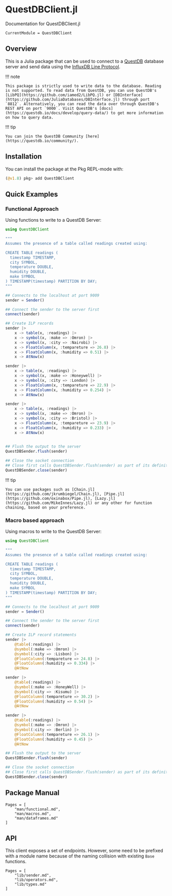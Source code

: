 # QuestDBClient.jl

Documentation for QuestDBClient.jl

```@meta
CurrentModule = QuestDBClient
```

## Overview

This is a Julia package that can be used to connect to a [QuestDB](https://questdb.io/) database server and send data using the [InfluxDB Line Protocol](https://docs.influxdata.com/influxdb/v1.8/write_protocols/line_protocol_tutorial/). 


!!! note

    This package is strictly used to write data to the database. Reading is not supported. To read data from QuestDB, you can use QuestDB's [LibPQ](https://github.com/iamed2/LibPQ.jl) or [DBInterface](https://github.com/JuliaDatabases/DBInterface.jl) through port `8812`. Alternatively, you can read the data over through QuestDB's REST API on port `9000`. Visit QuestDB's [docs](https://questdb.io/docs/develop/query-data/) to get more information on how to query data. 


!!! tip

    You can join the QuestDB Community [here](https://questdb.io/community/).


## Installation

You can install the package at the Pkg REPL-mode with:

````julia
(@v1.8) pkg> add QuestDBClient
````

## Quick Examples

### Functional Approach

Using functions to write to a QuestDB Server:

````julia
using QuestDBClient

"""
Assumes the presence of a table called readings created using:

CREATE TABLE readings (
  timestamp TIMESTAMP,
  city SYMBOL,
  temperature DOUBLE,
  humidity DOUBLE,
  make SYMBOL
) TIMESTAMP(timestamp) PARTITION BY DAY;
"""

## Connects to the localhost at port 9009
sender = Sender()

## Connect the sender to the server first
connect(sender)

## Create ILP records
sender |>
    x -> table(x, :readings) |> 
    x -> symbol(x, :make => :Omron) |>
    x -> symbol(x, :city => :Nairobi) |>
    x -> FloatColumn(x, :tempareture => 26.8) |> 
    x -> FloatColumn(x, :humidity => 0.51) |>
    x -> AtNow(x)

sender |> 
    x -> table(x, :readings) |> 
    x -> symbol(x, :make => :Honeywell) |> 
    x -> symbol(x, :city => :London) |>
    x -> FloatColumn(x, :tempareture => 22.9) |> 
    x -> FloatColumn(x, :humidity => 0.254) |>
    x -> AtNow(x)

sender |> 
    x -> table(x, :readings) |> 
    x -> symbol(x, :make => :Omron) |> 
    x -> symbol(x, :city => :Bristol) |>
    x -> FloatColumn(x, :tempareture => 23.9) |> 
    x -> FloatColumn(x, :humidity => 0.233) |>
    x -> AtNow(x)
    

## Flush the output to the server
QuestDBSender.flush(sender)

## Close the socket connection
## Close first calls QuestDBSender.flush(sender) as part of its definition
QuestDBSender.close(sender)
````

!!! tip

    You can use packages such as [Chain.jl](https://github.com/jkrumbiegel/Chain.jl), [Pipe.jl](https://github.com/oxinabox/Pipe.jl), [Lazy.jl](https://github.com/MikeInnes/Lazy.jl) or any other for function chaining, based on your preference.
    

### Macro based approach

Using macros to write to the QuestDB Server:

````julia
using QuestDBClient

"""
Assumes the presence of a table called readings created using:

CREATE TABLE readings (
  timestamp TIMESTAMP,
  city SYMBOL,
  temperature DOUBLE,
  humidity DOUBLE,
  make SYMBOL
) TIMESTAMP(timestamp) PARTITION BY DAY;
"""

## Connects to the localhost at port 9009
sender = Sender()

## Connect the sender to the server first
connect(sender)

## Create ILP record statements
sender |>
    @table(:readings) |>
    @symbol(:make => :Omron) |>
    @symbol(:city => :Lisbon) |>
    @FloatColumn(:tempareture => 24.8) |>
    @FloatColumn(:humidity => 0.334) |>
    @AtNow

sender |>
    @table(:readings) |>
    @symbol(:make => :HoneyWell) |>
    @symbol(:city => :Kisumu) |>
    @FloatColumn(:tempareture => 30.2) |>
    @FloatColumn(:humidity => 0.54) |>
    @AtNow

sender |>
    @table(:readings) |>
    @symbol(:make => :Omron) |>
    @symbol(:city => :Berlin) |>
    @FloatColumn(:tempareture => 26.1) |>
    @FloatColumn(:humidity => 0.45) |>
    @AtNow

## Flush the output to the server
QuestDBSender.flush(sender)

## Close the socket connection
## Close first calls QuestDBSender.flush(sender) as part of its definition
QuestDBSender.close(sender)
````

## Package Manual

```@contents
Pages = [
    "man/functional.md",
    "man/macros.md",
    "man/dataframes.md"
]
```

## API

This client exposes a set of endpoints. However, some need to be prefixed with a module name because of the naming collision with existing `Base` functions.

```@contents
Pages = [
    "lib/sender.md",
    "lib/operators.md",
    "lib/types.md"
]
```